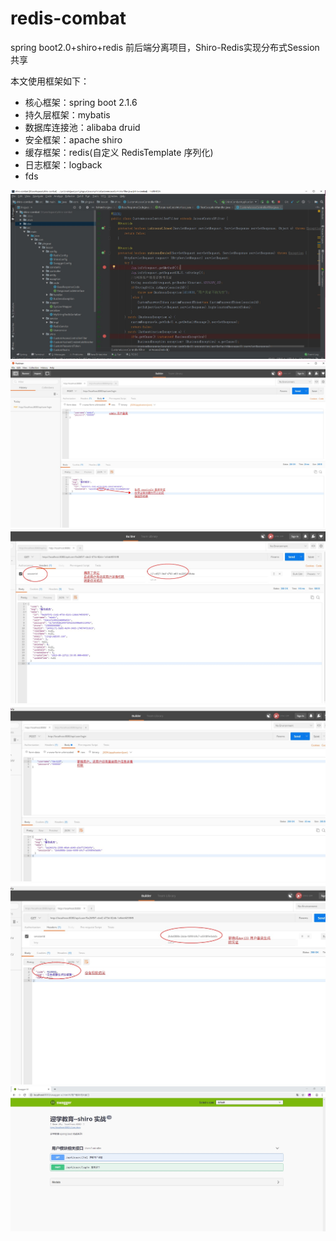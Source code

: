 # redis-combat
spring boot2.0+shiro+redis 前后端分离项目，Shiro-Redis实现分布式Session共享

本文使用框架如下：
* 核心框架：spring boot 2.1.6
* 持久层框架：mybatis
* 数据库连接池：alibaba druid
* 安全框架：apache shiro
* 缓存框架：redis(自定义 RedisTemplate 序列化)
* 日志框架：logback
* fds

![](https://github.com/huo785/redis-combat/blob/master/src/main/resources/static/images/6.JPG) 
![](https://github.com/huo785/redis-combat/blob/master/src/main/resources/static/images/1.jpg) 
![](https://github.com/huo785/redis-combat/blob/master/src/main/resources/static/images/2.JPG) 
![](https://github.com/huo785/redis-combat/blob/master/src/main/resources/static/images/3.JPG) 
![](https://github.com/huo785/redis-combat/blob/master/src/main/resources/static/images/4.JPG) 
![](https://github.com/huo785/redis-combat/blob/master/src/main/resources/static/images/5.JPG) 
